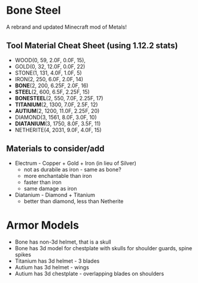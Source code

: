 # Bone Steel
A rebrand and updated Minecraft mod of Metals!

## Tool Material Cheat Sheet (using 1.12.2 stats)
* WOOD(0, 59, 2.0F, 0.0F, 15),
* GOLD(0, 32, 12.0F, 0.0F, 22)
* STONE(1, 131, 4.0F, 1.0F, 5)
* IRON(2, 250, 6.0F, 2.0F, 14)
*  **BONE**(2, 200, 6.25F, 2.0F, 16)
*  **STEEL**(2, 600, 6.5F, 2.25F, 15)
*  **BONESTEEL**(2, 550, 7.0F, 2.25F, 17)
*  **TITANIUM**(2, 1300, 7.0F, 2.5F, 12)
*  **AUTIUM**(2, 1200, 11.0F, 2.25F, 20)
* DIAMOND(3, 1561, 8.0F, 3.0F, 10)
*  **DIATANIUM**(3, 1750, 8.0F, 3.5F, 11)
* NETHERITE(4, 2031, 9.0F, 4.0F, 15)


## Materials to consider/add
* Electrum - Copper + Gold + Iron (in lieu of Silver)
  * not as durabile as iron - same as bone? 
  * more enchantable than iron
  * faster than iron
  * same damage as iron
* Diatanium - Diamond + Titanium
  * better than diamond, less than Netherite

# Armor Models
* Bone has non-3d helmet, that is a skull
* Bone has 3d model for chestplate with skulls for shoulder guards, spine spikes
* Titanium has 3d helmet - 3 blades
* Autium has 3d helmet - wings
* Autium has 3d chestplate - overlapping blades on shoulders
